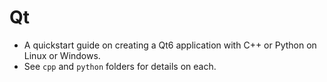 # Qt
- A quickstart guide on creating a Qt6 application with C++ or Python on Linux or Windows.
- See `cpp` and `python` folders for details on each.
